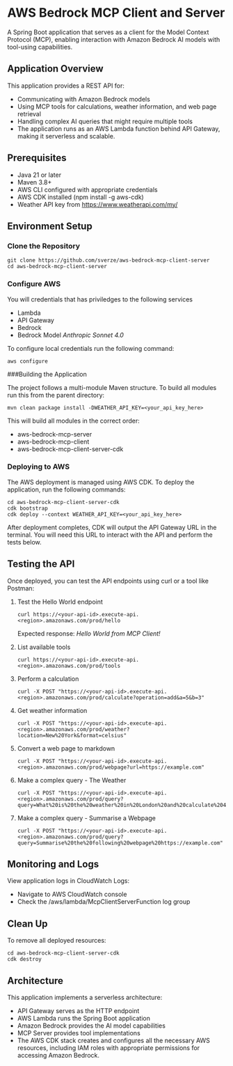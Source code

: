 # AWS Bedrock MCP Client and Server

A Spring Boot application that serves as a client for the Model Context Protocol (MCP), enabling interaction with Amazon Bedrock AI models with tool-using capabilities.

## Application Overview

This application provides a REST API for:

- Communicating with Amazon Bedrock models
- Using MCP tools for calculations, weather information, and web page retrieval
- Handling complex AI queries that might require multiple tools
- The application runs as an AWS Lambda function behind API Gateway, making it serverless and scalable.

## Prerequisites

- Java 21 or later
- Maven 3.8+
- AWS CLI configured with appropriate credentials
- AWS CDK installed (npm install -g aws-cdk)
- Weather API key from https://www.weatherapi.com/my/

## Environment Setup 

### Clone the Repository

```commandline
git clone https://github.com/sverze/aws-bedrock-mcp-client-server
cd aws-bedrock-mcp-client-server
```

### Configure AWS

You will credentials that has priviledges to the following services
- Lambda
- API Gateway
- Bedrock
- Bedrock Model _Anthropic Sonnet 4.0_

To configure local credentials run the following command:

```commandline
aws configure
```

###Building the Application

The project follows a multi-module Maven structure. To build all modules run this from the parent directory:

```commandline
mvn clean package install -DWEATHER_API_KEY=<your_api_key_here>
```

This will build all modules in the correct order:

- aws-bedrock-mcp-server
- aws-bedrock-mcp-client
- aws-bedrock-mcp-client-server-cdk

### Deploying to AWS

The AWS deployment is managed using AWS CDK. To deploy the application, run the following commands:

```commandline
cd aws-bedrock-mcp-client-server-cdk
cdk bootstrap
cdk deploy --context WEATHER_API_KEY=<your_api_key_here>
```

After deployment completes, CDK will output the API Gateway URL in the terminal.
You will need this URL to interact with the API and perform the tests below.

## Testing the API
Once deployed, you can test the API endpoints using curl or a tool like Postman:

1. Test the Hello World endpoint
   ```commandline
   curl https://<your-api-id>.execute-api.<region>.amazonaws.com/prod/hello
   ```
   Expected response: _Hello World from MCP Client!_

2. List available tools
   ```commandline
   curl https://<your-api-id>.execute-api.<region>.amazonaws.com/prod/tools
   ```
3. Perform a calculation
   ```commandline
   curl -X POST "https://<your-api-id>.execute-api.<region>.amazonaws.com/prod/calculate?operation=add&a=5&b=3"
   ```
4. Get weather information
   ```commandline
   curl -X POST "https://<your-api-id>.execute-api.<region>.amazonaws.com/prod/weather?location=New%20York&format=celsius"
   ```
5. Convert a web page to markdown
   ```commandline
   curl -X POST "https://<your-api-id>.execute-api.<region>.amazonaws.com/prod/webpage?url=https://example.com"
   ```
6. Make a complex query - The Weather
   ```commandline
   curl -X POST "https://<your-api-id>.execute-api.<region>.amazonaws.com/prod/query?query=What%20is%20the%20weather%20in%20London%20and%20calculate%2045%20divided%20by%209"
   ```
7. Make a complex query - Summarise a Webpage
   ```commandline
   curl -X POST "https://<your-api-id>.execute-api.<region>.amazonaws.com/prod/query?query=Summarise%20the%20following%20webpage%20https://example.com"
   ```

## Monitoring and Logs
   
View application logs in CloudWatch Logs:

- Navigate to AWS CloudWatch console
- Check the /aws/lambda/McpClientServerFunction log group 

## Clean Up

To remove all deployed resources:

```commandline
cd aws-bedrock-mcp-client-server-cdk
cdk destroy
```
    
## Architecture

This application implements a serverless architecture:

- API Gateway serves as the HTTP endpoint
- AWS Lambda runs the Spring Boot application
- Amazon Bedrock provides the AI model capabilities
- MCP Server provides tool implementations
- The AWS CDK stack creates and configures all the necessary AWS resources, including IAM roles with appropriate permissions for accessing Amazon Bedrock.